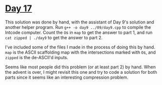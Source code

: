 # [Day 17](https://adventofcode.com/2019/day/17)

This solution was done by hand, with the assistant of Day 9's solution and another helper program. Run `g++ -o day9 ../09/day9.cpp` to compile the Intcode computer. Count the `O`s in `map` to get the answer to part 1, and run `cat zipped | ./day9` to get the answer to part 2.

I've included some of the files I made in the process of doing this by hand. `map` is the ASCII scaffolding map with the intersections marked with `O`s, and `zipped` is the de-ASCII'd inputs.

Seems like most people did this problem (or at least part 2) by hand. When the advent is over, I might revisit this one and try to code a solution for both parts since it seems like an interesting compression problem.
